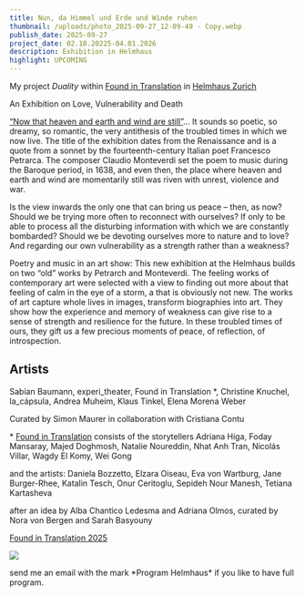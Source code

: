 ```yaml
---
title: Nun, da Himmel und Erde und Winde ruhen
thumbnail: /uploads/photo_2025-09-27_12-09-49 - Copy.webp
publish_date: 2025-09-27
project_date: 02.10.20225-04.01.2026
description: Exhibition in Helmhaus
highlight: UPCOMING
---
```

My project  _Duality_  within [Found in Translation](https://www.expotranskultur.org/en/%C3%BCber-uns) in [Helmhaus Zurich](https://helmhaus.org/en/)

An Exhibition on Love, Vulnerability and Death

[“Now that heaven and earth and wind are still”](https://helmhaus.org/en/exhibitions/nun-da-himmel-und-erde-und-winde-ruhen)… It sounds so poetic, so dreamy, so romantic, the very antithesis of the troubled times in which we now live. The title of the exhibition dates from the Renaissance and is a quote from a sonnet by the fourteenth-century Italian poet Francesco Petrarca. The composer Claudio Monteverdi set the poem to music during the Baroque period, in 1638, and even then, the place where heaven and earth and wind are momentarily still was riven with unrest, violence and war.

Is the view inwards the only one that can bring us peace – then, as now? Should we be trying more often to reconnect with ourselves? If only to be able to process all the disturbing information with which we are constantly bombarded? Should we be devoting ourselves more to nature and to love? And regarding our own vulnerability as a strength rather than a weakness?

Poetry and music in an art show: This new exhibition at the Helmhaus builds on two “old” works by Petrarch and Monteverdi. The feeling works of contemporary art were selected with a view to finding out more about that feeling of calm in the eye of a storm, a that is obviously not new. The works of art capture whole lives in images, transform biographies into art. They show how the experience and memory of weakness can give rise to a sense of strength and resilience for the future. In these troubled times of ours, they gift us a few precious moments of peace, of reflection, of introspection.

## Artists

Sabian Baumann, experi_theater, Found in Translation \*, Christine Knuchel, la_cápsula, Andrea Muheim, Klaus Tinkel, Elena Morena Weber

Curated by Simon Maurer in collaboration with Cristiana Contu

\* [Found in Translation](https://www.expotranskultur.org/en/%C3%BCber-uns) consists of the storytellers Adriana Higa, Foday Mansaray, Majed Doghmosh, Natalie Noureddin, Nhat Anh Tran, Nicolás Villar, Wagdy El Komy, Wei Gong 

and the artists: Daniela Bozzetto, Elzara Oiseau, Eva von Wartburg, Jane Burger-Rhee, Katalin Tesch, Onur Ceritoglu, Sepideh Nour Manesh, Tetiana Kartasheva

after an idea by Alba Chantico Ledesma and Adriana Olmos, curated by Nora von Bergen and Sarah Basyouny

[Found in Translation 2025](https://www.expotranskultur.org/event-gallery/found-in-translation-2025)

![](/uploads/photo_2025-09-27_12-30-36.webp)

send me an email with the mark \*Program Helmhaus\* if you like to  have full program.
